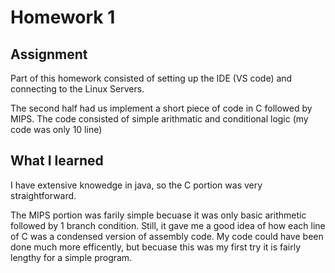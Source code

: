 # Homework 1

## Assignment
Part of this homework consisted of setting up the IDE (VS code) and connecting to the Linux Servers.

The second half had us implement a short piece of code in C followed by MIPS. The code consisted of simple arithmatic and conditional logic (my code was only 10 line)

## What I learned 
I have extensive knowedge in java, so the C portion was very straightforward. 

The MIPS portion was farily simple becuase it was only basic arithmetic followed by 1 branch condition. Still, it gave me a good idea of how each line of C was a condensed version of assembly code. My code could have been done much more efficently, but becuase this was my first try it is fairly lengthy for a simple program. 
